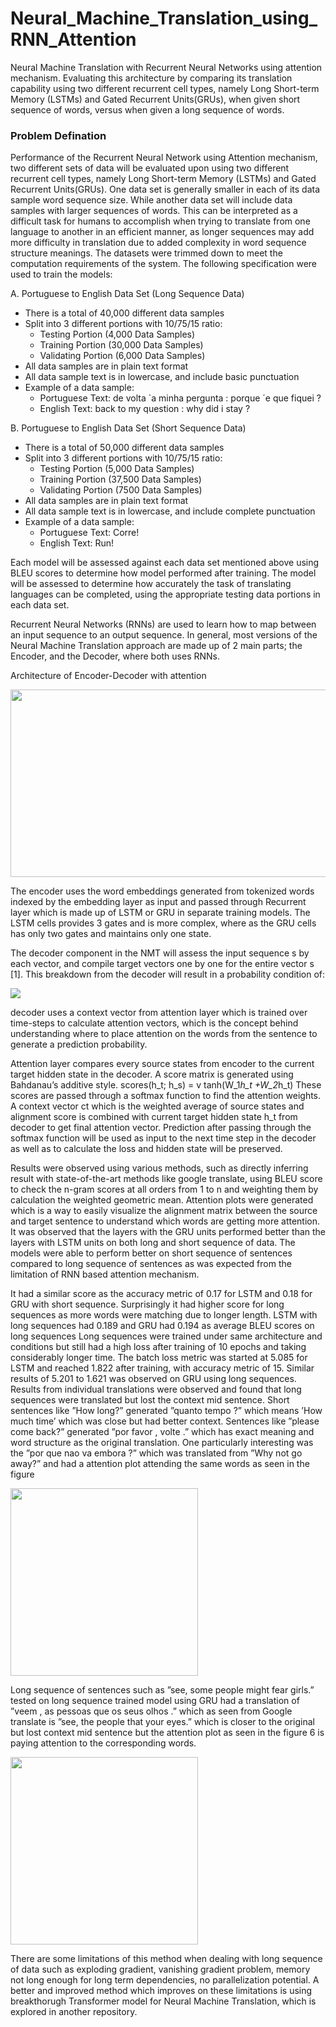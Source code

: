 # Neural_Machine_Translation_using_RNN_Attention
Neural Machine Translation with Recurrent Neural Networks using attention mechanism. Evaluating this architecture by comparing its translation capability using two different recurrent cell types, namely Long Short-term Memory (LSTMs) and Gated Recurrent Units(GRUs), when given short sequence of words, versus when given a long sequence of words.


### Problem Defination
Performance of the Recurrent Neural
Network using Attention mechanism, two different sets of
data will be evaluated upon using two different recurrent
cell types, namely Long Short-term Memory
(LSTMs) and Gated Recurrent Units(GRUs). One
data set is generally smaller in each of its data
sample word sequence size. While another data set
will include data samples with larger sequences of
words. This can be interpreted as a difficult task for
humans to accomplish when trying to translate from
one language to another in an efficient manner, as
longer sequences may add more difficulty in translation
due to added complexity in word sequence
structure meanings.
The datasets were trimmed down to meet the
computation requirements of the system. The following
specification were used to train the models:

A. Portuguese to English Data Set (Long Sequence
Data) 
* There is a total of 40,000 different data samples
* Split into 3 different portions with 10/75/15
ratio:
  * Testing Portion (4,000 Data Samples)
  * Training Portion (30,000 Data Samples)
  * Validating Portion (6,000 Data Samples)
* All data samples are in plain text format
* All data sample text is in lowercase, and include basic punctuation
* Example of a data sample:
  * Portuguese Text: de volta `a minha pergunta
: porque ´e que fiquei ?
  * English Text: back to my question : why
did i stay ?

B. Portuguese to English Data Set (Short Sequence
Data)
* There is a total of 50,000 different data samples
* Split into 3 different portions with 10/75/15
ratio:
  * Testing Portion (5,000 Data Samples)
  * Training Portion (37,500 Data Samples)
  * Validating Portion (7500 Data Samples)
* All data samples are in plain text format
* All data sample text is in lowercase, and include
complete punctuation
* Example of a data sample:
  * Portuguese Text: Corre!
  * English Text: Run!

Each model will be assessed against each data set
mentioned above using BLEU scores to determine
how model performed after training. The model will
be assessed to determine how accurately the task of
translating languages can be completed, using the
appropriate testing data portions in each data set.

Recurrent Neural Networks (RNNs) are used to
learn how to map between an input sequence to
an output sequence. In general, most versions of
the Neural Machine Translation approach are made
up of 2 main parts; the Encoder, and the Decoder,
where both uses RNNs.

Architecture of Encoder-Decoder with attention

<img src="https://user-images.githubusercontent.com/54603828/133147683-0dddc837-0e6c-41c5-835b-54da38edce84.png" width="600" height="300" />

The encoder uses the word embeddings generated from tokenized words
indexed by the embedding layer as input
and passed through Recurrent layer which is made
up of LSTM or GRU in separate training models.
The LSTM cells provides 3 gates and is more
complex, where as the GRU cells has only two gates
and maintains only one state.

The decoder component in the NMT will assess
the input sequence s by each vector, and compile
target vectors one by one for the entire vector s [1].
This breakdown from the decoder will result in a
probability condition of:

<img src="https://latex.codecogs.com/gif.latex?log&space;P(B|A)&space;=&space;\sum_{j=1}^{m}&space;log&space;P(b_j|b_<j,s)" /></a>

decoder uses a context vector
from attention layer which is trained over time-steps
to calculate attention vectors, which is the concept
behind understanding where to place attention on
the words from the sentence to generate a prediction
probability.

Attention layer compares every source states
from encoder to the current target hidden state
in the decoder. A score matrix is generated using
Bahdanau’s additive style.
scores(h_t; h_s) = v tanh(W_1*h_t +W_2*h_t)
These scores are passed through a softmax function
to find the attention weights. A context vector
ct which is the weighted average of source states
and alignment score is combined with current target
hidden state h_t from decoder to get final attention
vector. Prediction after passing through the softmax function will be used as input to the next
time step in the decoder as well as to calculate the
loss and hidden state will be preserved.

Results were observed using various methods,
such as directly inferring result with state-of-the-art
methods like google translate, using BLEU score
to check the n-gram scores at all orders from 1 to
n and weighting them by calculation the weighted
geometric mean. Attention plots were generated
which is a way to easily visualize the alignment
matrix between the source and target sentence to
understand which words are getting more attention.
It was observed that the layers with the GRU
units performed better than the layers with LSTM
units on both long and short sequence of data.
The models were able to perform better on short
sequence of sentences compared to long sequence
of sentences as was expected from the limitation of
RNN based attention mechanism.

It had a similar score
as the accuracy metric of 0.17 for LSTM and 0.18
for GRU with short sequence. Surprisingly it had
higher score for long sequences as more words were
matching due to longer length. LSTM with long
sequences had 0.189 and GRU had 0.194 as average
BLEU scores on long sequences
Long sequences were trained under same architecture
and conditions but still had a high loss after
training of 10 epochs and taking considerably longer
time. The batch loss metric was started at 5.085
for LSTM and reached 1.822 after training, with
accuracy metric of 15. Similar results of 5.201 to
1.621 was observed on GRU using long sequences.
Results from individual translations were observed
and found that long sequences were translated
but lost the context mid sentence. Short sentences
like ”How long?” generated ”quanto tempo
?” which means ’How much time’ which was close
but had better context. Sentences like ”please come
back?” generated ”por favor , volte .” which has
exact meaning and word structure as the original
translation. One particularly interesting was the ”por
que nao va embora ?” which was translated from
”Why not go away?” and had a attention plot
attending the same words as seen in the figure

<img src="https://user-images.githubusercontent.com/54603828/133155503-6ab09567-8308-4a4e-9922-791bf8b5bc14.png" width="300" height="300" />

Long sequence of sentences such as ”see, some
people might fear girls.” tested on long sequence
trained model using GRU had a translation of ”veem
, as pessoas que os seus olhos .” which as seen from
Google translate is ”see, the people that your eyes.”
which is closer to the original but lost context mid
sentence but the attention plot as seen in the figure
6 is paying attention to the corresponding words.

<img src="https://user-images.githubusercontent.com/54603828/133159142-bcafba4a-3c2f-4bbf-b38c-eb4d0d484518.png" width="300" height="300" />

There are some limitations of this method when dealing with long sequence of data such as exploding gradient, vanishing gradient
problem, memory not long enough for long term
dependencies, no parallelization potential. A better and improved method which improves on these limitations is using breakthorugh Transformer model for Neural Machine Translation, which is explored in another repository.
